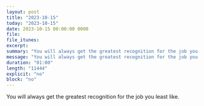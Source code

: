 ```yaml
---
layout: post
title: "2023-10-15"
today: "2023-10-15"
date: 2023-10-15 00:00:00 0000
file:
file_itunes:
excerpt:
summary: "You will always get the greatest recognition for the job you least like."
message: "You will always get the greatest recognition for the job you least like."
duration: "01:00"
length: "11444"
explicit: "no"
block: "no"
---
```

You will always get the greatest recognition for the job you least like.

